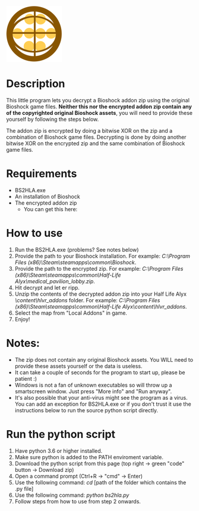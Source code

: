 ![What an amazing logo, right?](/logo.png)

# Description
This little program lets you decrypt a Bioshock addon zip using the original Bioshock game files. **Neither this nor the encrypted addon zip contain any of the copyrighted original Bioshock assets**, you will need to provide these yourself by following the steps below. 

The addon zip is encrypted by doing a bitwise XOR on the zip and a combination of Bioshock game files. Decrypting is done by doing another bitwise XOR on the encrypted zip and the same combination of Bioshock game files.

# Requirements
- BS2HLA.exe
- An installation of Bioshock
- The encrypted addon zip
    - You can get this here: 

# How to use
1. Run the BS2HLA.exe (problems? See notes below)
2. Provide the path to your Bioshock installation. For example: *C:\Program Files (x86)\Steam\steamapps\common\Bioshock*.
3. Provide the path to the encrypted zip. For example: *C:\Program Files (x86)\Steam\steamapps\common\Half-Life Alyx\medical_pavilion_lobby.zip*.
4. Hit decrypt and let er ripp.
5. Unzip the contents of the decrypted addon zip into your Half Life Alyx *\content\hlvr_addons* folder. For example: *C:\Program Files (x86)\Steam\steamapps\common\Half-Life Alyx\content\hlvr_addons*.
6. Select the map from "Local Addons" in game.
7. Enjoy!

# Notes:
- The zip does not contain any original Bioshock assets. You WILL need to provide these assets yourself or the data is useless.
- It can take a couple of seconds for the program to start up, please be patient :)
- Windows is not a fan of unknown executables so will throw up a smartscreen window. Just press "More info" and "Run anyway".
- It's also possible that your anti-virus might see the program as a virus. You can add an exception for BS2HLA.exe or if you don't trust it use the instructions below to run the source python script directly.

# Run the python script
1. Have python 3.6 or higher installed.
2. Make sure python is added to the PATH enviroment variable.
3. Download the python script from this page (top right -> green "code" button -> Download zip)
4. Open a command prompt (Ctrl+R -> "cmd" -> Enter)
5. Use the following command: *cd* [path of the folder which contains the .py file]
6. Use the following command: *python bs2hla.py*
7. Follow steps from how to use from step 2 onwards.
